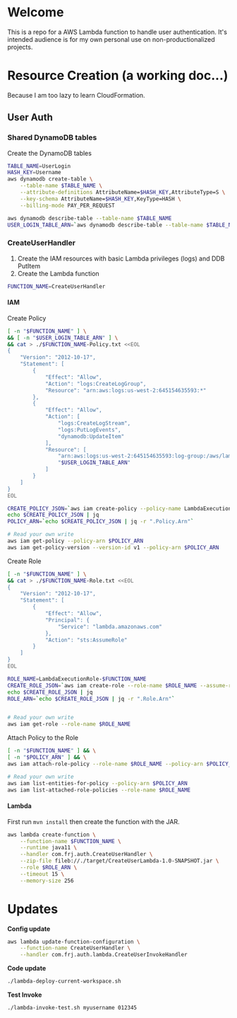 # Welcome

This is a repo for a AWS Lambda function to handle user authentication. It's intended audience is for my own personal use on non-productionalized projects.

# Resource Creation (a working doc...)

Because I am too lazy to learn CloudFormation.

## User Auth

### Shared DynamoDB tables

Create the DynamoDB tables

```sh
TABLE_NAME=UserLogin
HASH_KEY=Username
aws dynamodb create-table \
    --table-name $TABLE_NAME \
    --attribute-definitions AttributeName=$HASH_KEY,AttributeType=S \
    --key-schema AttributeName=$HASH_KEY,KeyType=HASH \
    --billing-mode PAY_PER_REQUEST

aws dynamodb describe-table --table-name $TABLE_NAME
USER_LOGIN_TABLE_ARN=`aws dynamodb describe-table --table-name $TABLE_NAME | jq -r ".Table.TableArn"`
```

### CreateUserHandler

1. Create the IAM resources with basic Lambda privileges (logs) and DDB PutItem
1. Create the Lambda function

```sh
FUNCTION_NAME=CreateUserHandler
```

#### IAM

Create Policy

```sh
[ -n "$FUNCTION_NAME" ] \
&& [ -n "$USER_LOGIN_TABLE_ARN" ] \
&& cat > ./$FUNCTION_NAME-Policy.txt <<EOL
{
    "Version": "2012-10-17",
    "Statement": [
        {
            "Effect": "Allow",
            "Action": "logs:CreateLogGroup",
            "Resource": "arn:aws:logs:us-west-2:645154635593:*"
        },
        {
            "Effect": "Allow",
            "Action": [
                "logs:CreateLogStream",
                "logs:PutLogEvents",
                "dynamodb:UpdateItem"
            ],
            "Resource": [
                "arn:aws:logs:us-west-2:645154635593:log-group:/aws/lambda/$FUNCTION_NAME:*",
                "$USER_LOGIN_TABLE_ARN"
            ]
        }
    ]
}
EOL

CREATE_POLICY_JSON=`aws iam create-policy --policy-name LambdaExecutionPolicy-$FUNCTION_NAME --policy-document file://./$FUNCTION_NAME-Policy.txt`
echo $CREATE_POLICY_JSON | jq
POLICY_ARN=`echo $CREATE_POLICY_JSON | jq -r ".Policy.Arn"`

# Read your own write
aws iam get-policy --policy-arn $POLICY_ARN
aws iam get-policy-version --version-id v1 --policy-arn $POLICY_ARN
```

Create Role

```sh
[ -n "$FUNCTION_NAME" ] \
&& cat > ./$FUNCTION_NAME-Role.txt <<EOL
{
    "Version": "2012-10-17",
    "Statement": [
        {
            "Effect": "Allow",
            "Principal": {
                "Service": "lambda.amazonaws.com"
            },
            "Action": "sts:AssumeRole"
        }
    ]
}
EOL

ROLE_NAME=LambdaExecutionRole-$FUNCTION_NAME
CREATE_ROLE_JSON=`aws iam create-role --role-name $ROLE_NAME --assume-role-policy-document file://./$FUNCTION_NAME-Role.txt`
echo $CREATE_ROLE_JSON | jq
ROLE_ARN=`echo $CREATE_ROLE_JSON | jq -r ".Role.Arn"`


# Read your own write
aws iam get-role --role-name $ROLE_NAME
```

Attach Policy to the Role

```sh
[ -n "$FUNCTION_NAME" ] && \
[ -n "$POLICY_ARN" ] && \
aws iam attach-role-policy --role-name $ROLE_NAME --policy-arn $POLICY_ARN

# Read your own write
aws iam list-entities-for-policy --policy-arn $POLICY_ARN
aws iam list-attached-role-policies --role-name $ROLE_NAME
```

#### Lambda

First run `mvn install` then create the function with the JAR.

```sh
aws lambda create-function \
    --function-name $FUNCTION_NAME \
    --runtime java11 \
    --handler com.frj.auth.CreateUserHandler \
    --zip-file fileb://./target/CreateUserLambda-1.0-SNAPSHOT.jar \
    --role $ROLE_ARN \
    --timeout 15 \
    --memory-size 256
```

# Updates

**Config update**

```sh
aws lambda update-function-configuration \
    --function-name CreateUserHandler \
    --handler com.frj.auth.lambda.CreateUserInvokeHandler
```

**Code update**

```sh
./lambda-deploy-current-workspace.sh
```

**Test Invoke**

```sh
./lambda-invoke-test.sh myusername 012345
```
